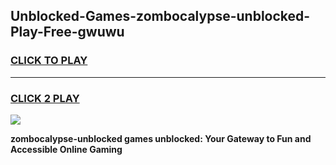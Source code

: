 
## Unblocked-Games-zombocalypse-unblocked-Play-Free-gwuwu
<h3>
<a href="https://premium76.site?title=zombocalypse-unblocked&ref=18A">CLICK TO PLAY</a></h3>
<hr>

<h3>
<a href="https://premium76.site?title=zombocalypse-unblocked&ref=18A">CLICK 2 PLAY</a>
  
</h3>

<a href="https://premium76.site?title=zombocalypse-unblocked&ref=18A"><img src="https://clearcache.store/games.png"></a>


**zombocalypse-unblocked games unblocked: Your Gateway to Fun and Accessible Online Gaming**
